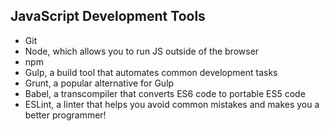 ## JavaScript Development Tools

+ Git
+ Node, which allows you to run JS outside of the browser
+ npm
+ Gulp, a build tool that automates common development tasks
+ Grunt, a popular alternative for Gulp
+ Babel, a transcompiler that converts ES6 code to portable ES5 code
+ ESLint, a linter that helps you avoid common mistakes and makes you a better programmer!

